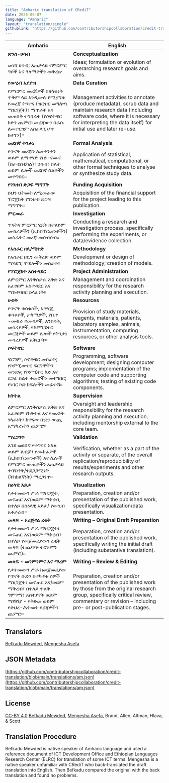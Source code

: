 ```yaml
---
title: "Amharic translation of CRediT"
date: 2025-06-07
language: "Amharic"
layout: "translation/single"
githublink: "https://github.com/contributorshipcollaboration/credit-translation/blob/main/translations/am.json"
---
```


| Amharic | English |
| --- | --- |
| **ጽንሰ-ሀሳብ** | **Conceptualization** |
| መነሻ ሀሳብ; አጠቃላይ የምርምር ግቦች እና ዓላማዎችን መቅረጽ | Ideas; formulation or evolution of overarching research goals and aims. |
| **የውሂብ አያያዝ** | **Data Curation** |
| የምርምር መረጃዎች በዘላቂነት ጥቅም ላይ እንዲውሉ የሚያግዙ የመረጃ ትንተና   (ዝርዝር መግለጫ ማዘጋጀት)፣ ማጥራት እና  መጠበቅ ተግባራት (የሶፍትዌር ኮድን ጨምሮ፡ መረጃውን በራሱ ለመተርጎም አስፈላጊ ሆኖ ከተገኘ)። | Management activities to annotate (produce metadata), scrub data and maintain research data (including software code, where it is necessary for interpreting the data itself) for initial use and later re-use. |
| **መደበኛ ትንታኔ** | **Formal Analysis** |
| የጥናት መረጃን ለመተንተን ወይም ለማዋሃድ የስነ-ናሙና (ስታቲስቲካል)፣ ሂሳብ፣ ስሌት ወይም ሌሎች መደበኛ ስልቶችን መተግበር። | Application of statistical, mathematical, computational, or other formal techniques to analyse or synthesize study data. |
| **የገንዘብ ድጋፍ ማግኘት** | **Funding Acquisition** |
| ይህን ህትመት ለሚመራው ፕሮጀክት የገንዘብ ድጋፍ ማግኘት። | Acquisition of the financial support for the project leading to this publication. |
| **ምርመራ** | **Investigation** |
| ጥናትና ምርምር ሂደት በተለይም ሙከራዎችን (ኢክስፐርመንቶችን)  መስራትና መረጃ መሰብሰብ። | Conducting a research and investigation process, specifically performing the experiments, or data/evidence collection. |
| **የአሰራር ዘዴ/ሜተድ** | **Methodology** |
| የአሰራር ዘዴን መቅረጽ ወይም ማሳደግ; ሞደሎችን መስራት። | Development or design of methodology; creation of models. |
| **የፕሮጀክት አስተዳደር** | **Project Administration** |
| ለምርምር እንቅስቃሴ እቅድ እና አፈፃፀም አስተዳደር እና ማስተባበር ኃላፊነት። | Management and coordination responsibility for the research activity planning and execution. |
| **ሀብት** | **Resources** |
| የጥናት ቁሳቁሶች, አዋሃጅ, ቁሳቁሶች, ታካሚዎች, የቤተ -ሙከራ ናሙናዎች, እንስሳት, መሳሪያዎች, የኮምፒዩተር መርጃዎች ወይም ሌሎች የትንታኔ መሳሪያዎች አቅርቦት። | Provision of study materials, reagents, materials, patients, laboratory samples, animals, instrumentation, computing resources, or other analysis tools. |
| **ሶፍትዌር** | **Software** |
| ፍርግም, ሶፍትዌር መስራት; የኮምፒውተር ፍርግሞችን መንደፍ; የኮምፒተር ኮድ እና ደጋፊ ስልተ ቀመሮችን መተግበር; የነባር  ኮድ ክፍሎችን መፈተሽ። | Programming, software development; designing computer programs; implementation of the computer code and supporting algorithms; testing of existing code components. |
| **ክትትል** | **Supervision** |
| ለምርምር እንቅስቃሴ እቅድ እና አፈፃፀም የክትትል እና የመሪነት ሃላፊነት፣ ከዋናው ቡድን ውጪ አማካሪነትን ጨምሮ። | Oversight and leadership responsibility for the research activity planning and execution, including mentorship external to the core team. |
| **ማረጋገጥ** | **Validation** |
| እንደ መደበኛ የተግባር አካል ወይም ለብቻ፣ የሙከራዎች (ኢክስፐርመንቶች) እና ሌሎች የምርምር ውጤቶችን አጠቃላይ ተባዥነት/ተደጋጋሚነት (ትክክለኛነት) ማረጋገጥ። | Verification, whether as a part of the activity or separate, of the overall replication/reproducibility of results/experiments and other research outputs. |
| **ስዕላዊ እይታ** | **Visualization** |
| የታተመውን ሥራ ማዘጋጀት, መፍጠር እና/ወይም ማቅረብ, በተለይ በስዕላዊ እይታ/ የውሂብ አቀራረብ። | Preparation, creation and/or presentation of the published work, specifically visualization/data presentation. |
| **መጻፍ - ኦሪጅናል ረቂቅ** | **Writing – Original Draft Preparation** |
| የታተመውን ሥራ ማዘጋጀት፣ መፍጠር እና/ወይም ማቅረብ፣ በተለይ የመጀመሪያውን ረቂቅ መጻፍ (ተጨባጭ ትርጉምን ጨምሮ)። | Preparation, creation and/or presentation of the published work, specifically writing the initial draft (including substantive translation). |
| **መጻፍ - መገምገምና እና ማረም** | **Writing – Review & Editing** |
| የታተመውን ሥራ ከመጀመሪያው የጥናት ቡድን በተካተቱ ሰዎች ማዘጋጀት፣ መፍጠር እና/ወይም ማቅረብ፣ በተለይ ጥልቅ ግምገማ፣ አስተያየት ወይም ማሻሻያ - የቅድመ ወይም የድህረ-ሕትመት ደረጃዎችን ጨምሮ። | Preparation, creation and/or presentation of the published work by those from the original research group, specifically critical review, commentary or revision – including pre- or post-publication stages. |

## Translators

[Befkadu  Mewded](https://orcid.org/https://orcid.org/0000-0002-2853-8430), [Mengesha  Asefa](https://orcid.org/https://orcid.org/0000-0002-6868-6390)

## JSON Metadata

[https://github.com/contributorshipcollaboration/credit-translation/blob/main/translations/am.json](https://github.com/contributorshipcollaboration/credit-translation/blob/main/translations/am.json)

## License

[CC-BY 4.0](https://creativecommons.org/licenses/by/4.0/) [Befkadu  Mewded](https://orcid.org/https://orcid.org/0000-0002-2853-8430), [Mengesha  Asefa](https://orcid.org/https://orcid.org/0000-0002-6868-6390), Brand, Allen, Altman, Hlava, & Scott

## Translation Procedure

Befkadu Mewded is native speaker of Amharic language and used a reference document of ICT Development Office and Ethiopian Languages Research Center (ELRC) for translation of some ICT terms. Mengesha is a native speaker unfamiliar with CRediT who back-translated the draft translation into English. Then Befkadu compared the original with the back translation and found no problems.